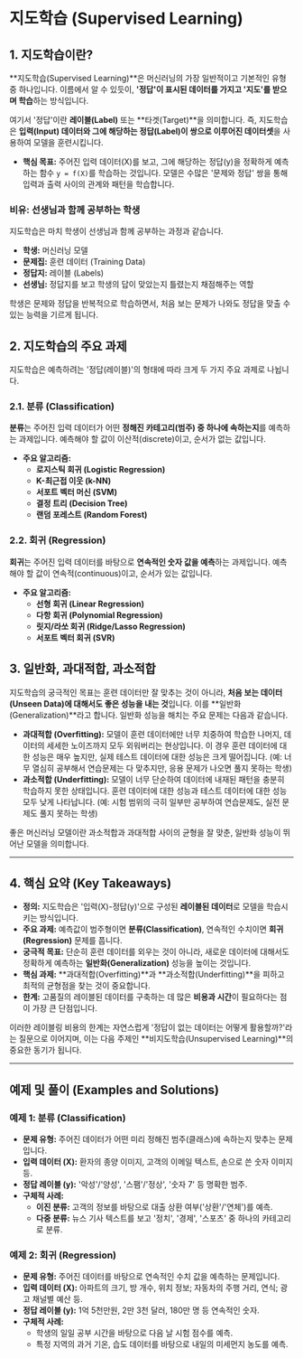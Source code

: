 # 지도학습 (Supervised Learning)

## 1. 지도학습이란?

**지도학습(Supervised Learning)**은 머신러닝의 가장 일반적이고 기본적인 유형 중 하나입니다. 이름에서 알 수 있듯이, **'정답'이 표시된 데이터를 가지고 '지도'를 받으며 학습**하는 방식입니다.

여기서 '정답'이란 **레이블(Label)** 또는 **타겟(Target)**을 의미합니다. 즉, 지도학습은 **입력(Input) 데이터와 그에 해당하는 정답(Label)이 쌍으로 이루어진 데이터셋**을 사용하여 모델을 훈련시킵니다.

- **핵심 목표:** 주어진 입력 데이터(X)를 보고, 그에 해당하는 정답(y)을 정확하게 예측하는 함수 `y = f(X)`를 학습하는 것입니다. 모델은 수많은 '문제와 정답' 쌍을 통해 입력과 출력 사이의 관계와 패턴을 학습합니다.

### 비유: 선생님과 함께 공부하는 학생
지도학습은 마치 학생이 선생님과 함께 공부하는 과정과 같습니다.
- **학생:** 머신러닝 모델
- **문제집:** 훈련 데이터 (Training Data)
- **정답지:** 레이블 (Labels)
- **선생님:** 정답지를 보고 학생의 답이 맞았는지 틀렸는지 채점해주는 역할

학생은 문제와 정답을 반복적으로 학습하면서, 처음 보는 문제가 나와도 정답을 맞출 수 있는 능력을 기르게 됩니다.

## 2. 지도학습의 주요 과제

지도학습은 예측하려는 '정답(레이블)'의 형태에 따라 크게 두 가지 주요 과제로 나뉩니다.

### 2.1. 분류 (Classification)
**분류**는 주어진 입력 데이터가 어떤 **정해진 카테고리(범주) 중 하나에 속하는지**를 예측하는 과제입니다. 예측해야 할 값이 이산적(discrete)이고, 순서가 없는 값입니다.

- **주요 알고리즘:**
  - **로지스틱 회귀 (Logistic Regression)**
  - **K-최근접 이웃 (k-NN)**
  - **서포트 벡터 머신 (SVM)**
  - **결정 트리 (Decision Tree)**
  - **랜덤 포레스트 (Random Forest)**

### 2.2. 회귀 (Regression)
**회귀**는 주어진 입력 데이터를 바탕으로 **연속적인 숫자 값을 예측**하는 과제입니다. 예측해야 할 값이 연속적(continuous)이고, 순서가 있는 값입니다.

- **주요 알고리즘:**
  - **선형 회귀 (Linear Regression)**
  - **다항 회귀 (Polynomial Regression)**
  - **릿지/라쏘 회귀 (Ridge/Lasso Regression)**
  - **서포트 벡터 회귀 (SVR)**

## 3. 일반화, 과대적합, 과소적합
지도학습의 궁극적인 목표는 훈련 데이터만 잘 맞추는 것이 아니라, **처음 보는 데이터(Unseen Data)에 대해서도 좋은 성능을 내는 것**입니다. 이를 **일반화(Generalization)**라고 합니다. 일반화 성능을 해치는 주요 문제는 다음과 같습니다.

- **과대적합 (Overfitting):** 모델이 훈련 데이터에만 너무 치중하여 학습한 나머지, 데이터의 세세한 노이즈까지 모두 외워버리는 현상입니다. 이 경우 훈련 데이터에 대한 성능은 매우 높지만, 실제 테스트 데이터에 대한 성능은 크게 떨어집니다. (예: 너무 열심히 공부해서 연습문제는 다 맞추지만, 응용 문제가 나오면 풀지 못하는 학생)
- **과소적합 (Underfitting):** 모델이 너무 단순하여 데이터에 내재된 패턴을 충분히 학습하지 못한 상태입니다. 훈련 데이터에 대한 성능과 테스트 데이터에 대한 성능 모두 낮게 나타납니다. (예: 시험 범위의 극히 일부만 공부하여 연습문제도, 실전 문제도 풀지 못하는 학생)

좋은 머신러닝 모델이란 과소적합과 과대적합 사이의 균형을 잘 맞춘, 일반화 성능이 뛰어난 모델을 의미합니다.

---

## 4. 핵심 요약 (Key Takeaways)
- **정의:** 지도학습은 '입력(X)-정답(y)'으로 구성된 **레이블된 데이터**로 모델을 학습시키는 방식입니다.
- **주요 과제:** 예측값이 범주형이면 **분류(Classification)**, 연속적인 수치이면 **회귀(Regression)** 문제를 풉니다.
- **궁극적 목표:** 단순히 훈련 데이터를 외우는 것이 아니라, 새로운 데이터에 대해서도 정확하게 예측하는 **일반화(Generalization)** 성능을 높이는 것입니다.
- **핵심 과제:** **과대적합(Overfitting)**과 **과소적합(Underfitting)**을 피하고 최적의 균형점을 찾는 것이 중요합니다.
- **한계:** 고품질의 레이블된 데이터를 구축하는 데 많은 **비용과 시간**이 필요하다는 점이 가장 큰 단점입니다.

이러한 레이블링 비용의 한계는 자연스럽게 '정답이 없는 데이터는 어떻게 활용할까?'라는 질문으로 이어지며, 이는 다음 주제인 **비지도학습(Unsupervised Learning)**의 중요한 동기가 됩니다.

---

## 예제 및 풀이 (Examples and Solutions)

### 예제 1: 분류 (Classification)

- **문제 유형:** 주어진 데이터가 어떤 미리 정해진 범주(클래스)에 속하는지 맞추는 문제입니다.
- **입력 데이터 (X):** 환자의 종양 이미지, 고객의 이메일 텍스트, 손으로 쓴 숫자 이미지 등.
- **정답 레이블 (y):** '악성'/'양성', '스팸'/'정상', '숫자 7' 등 명확한 범주.
- **구체적 사례:**
  - **이진 분류:** 고객의 정보를 바탕으로 대출 상환 여부('상환'/'연체')를 예측.
  - **다중 분류:** 뉴스 기사 텍스트를 보고 '정치', '경제', '스포츠' 중 하나의 카테고리로 분류.

### 예제 2: 회귀 (Regression)

- **문제 유형:** 주어진 데이터를 바탕으로 연속적인 수치 값을 예측하는 문제입니다.
- **입력 데이터 (X):** 아파트의 크기, 방 개수, 위치 정보; 자동차의 주행 거리, 연식; 광고 채널별 예산 등.
- **정답 레이블 (y):** 1억 5천만원, 2만 3천 달러, 180만 명 등 연속적인 숫자.
- **구체적 사례:**
  - 학생의 일일 공부 시간을 바탕으로 다음 날 시험 점수를 예측.
  - 특정 지역의 과거 기온, 습도 데이터를 바탕으로 내일의 미세먼지 농도를 예측.
